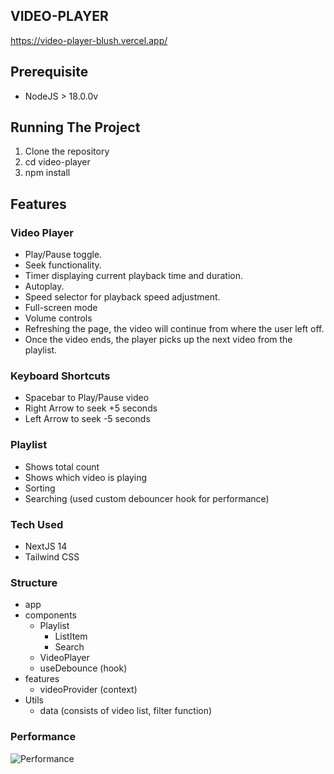## VIDEO-PLAYER
https://video-player-blush.vercel.app/

## Prerequisite
- NodeJS  > 18.0.0v

## Running The Project
1.	Clone the repository
2.	cd video-player
3.	npm install

## Features
### Video Player
-   Play/Pause toggle.
-   Seek functionality.
-   Timer displaying current playback time and duration.
-   Autoplay.
-   Speed selector for playback speed adjustment.
- Full-screen mode
- Volume controls
- Refreshing the page, the video will continue from where the user left off.
- Once the video ends, the player picks up the next video from the playlist.

### Keyboard Shortcuts
- Spacebar to Play/Pause video
- Right Arrow to seek +5 seconds
- Left Arrow to seek -5 seconds 

### Playlist
- Shows total count
- Shows which video is playing
- Sorting
- Searching (used custom debouncer hook for performance)

### Tech Used
- NextJS 14
- Tailwind CSS

### Structure
- app
- components
	- Playlist
		- ListItem
		- Search
	- VideoPlayer
	- useDebounce (hook)
- features
	- videoProvider (context)
-  Utils
	- data (consists of video list, filter function)
	
### Performance
![Performance]('./assets/performance.png)